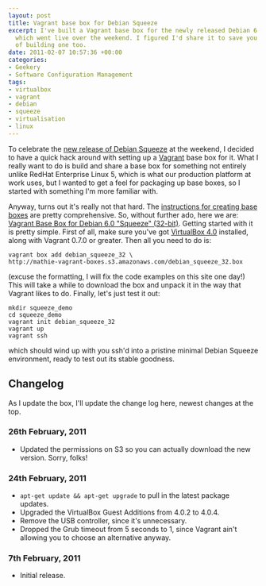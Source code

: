 ```yaml
---
layout: post
title: Vagrant base box for Debian Squeeze
excerpt: I've built a Vagrant base box for the newly released Debian 6.0 "Squeeze"
  which went live over the weekend. I figured I'd share it to save you the bother
  of building one too.
date: 2011-02-07 10:57:36 +00:00
categories:
- Geekery
- Software Configuration Management
tags:
- virtualbox
- vagrant
- debian
- squeeze
- virtualisation
- linux
---
```

To celebrate the [new release of Debian Squeeze](http://www.debian.org/News/2011/20110205a) at the weekend, I decided to have a quick hack around with setting up a [Vagrant](http://www.vagrantup.com/) base box for it. What I really want to do is build and share a base box for something not entirely unlike RedHat Enterprise Linux 5, which is what our production platform at work uses, but I wanted to get a feel for packaging up base boxes, so I started with something I'm more familiar with.

Anyway, turns out it's really not that hard. The [instructions for creating base boxes](http://vagrantup.com/docs/base_boxes.html) are pretty comprehensive. So, without further ado, here we are: [Vagrant Base Box for Debian 6.0 "Squeeze" (32-bit)](http://mathie-vagrant-boxes.s3.amazonaws.com/debian_squeeze_32.box). Getting started with it is pretty simple. First of all, make sure you've got [VirtualBox 4.0](http://virtualbox.org/) installed, along with Vagrant 0.7.0 or greater. Then all you need to do is:

    vagrant box add debian_squeeze_32 \
    http://mathie-vagrant-boxes.s3.amazonaws.com/debian_squeeze_32.box

(excuse the formatting, I will fix the code examples on this site one day!) This will take a while to download the box and unpack it in the way that Vagrant likes to do. Finally, let's just test it out:

    mkdir squeeze_demo
    cd squeeze_demo
    vagrant init debian_squeeze_32
    vagrant up
    vagrant ssh

which should wind up with you ssh'd into a pristine minimal Debian Squeeze environment, ready to test out its stable goodness.

## Changelog

As I update the box, I'll update the change log here, newest changes at the top.

### 26th February, 2011

* Updated the permissions on S3 so you can actually download the new version. Sorry, folks!

### 24th February, 2011

* `apt-get update && apt-get upgrade` to pull in the latest package updates.
* Upgraded the VirtualBox Guest Additions from 4.0.2 to 4.0.4.
* Remove the USB controller, since it's unnecessary.
* Dropped the Grub timeout from 5 seconds to 1, since Vagrant ain't allowing you to choose an alternative anyway.

### 7th February, 2011

* Initial release.

